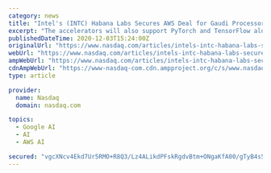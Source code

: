 ```yaml
---
category: news
title: "Intel's (INTC) Habana Labs Secures AWS Deal for Gaudi Processors"
excerpt: "The accelerators will also support PyTorch and TensorFlow along with other such common frameworks. AWS’s EC2 instance based on Gaudi accelerators will be capable of processing 12,000 images per ..."
publishedDateTime: 2020-12-03T15:24:00Z
originalUrl: "https://www.nasdaq.com/articles/intels-intc-habana-labs-secures-aws-deal-for-gaudi-processors-2020-12-03"
webUrl: "https://www.nasdaq.com/articles/intels-intc-habana-labs-secures-aws-deal-for-gaudi-processors-2020-12-03"
ampWebUrl: "https://www.nasdaq.com/articles/intels-intc-habana-labs-secures-aws-deal-for-gaudi-processors-2020-12-03?amp"
cdnAmpWebUrl: "https://www-nasdaq-com.cdn.ampproject.org/c/s/www.nasdaq.com/articles/intels-intc-habana-labs-secures-aws-deal-for-gaudi-processors-2020-12-03?amp"
type: article

provider:
  name: Nasdaq
  domain: nasdaq.com

topics:
  - Google AI
  - AI
  - AWS AI

secured: "vgcXNcv4Ekd7Ur5RMO+R8Q3/Lz4ALikdPFskRgdvBtm+ONgaKfA00/gTyB4s5PiGvzeLIcKe6hQF/uWHq67BDvEJLSQCUV7H+4btSjPgdpscV4BiuSZTNWCSvspXOHYINgErsNc6LkP4y57VfkfbG+JcPb0gbljVl8dFWG8vwnirGMKJ5xlxVANOpGvYwc0k/vDxFlQt3/psLmBlkBKC5itQVU/q2oMmPghifVHayxJ0GaauQ+vgQ/T/JjmjKkAO014rJQ58sassmP8izY7QOjHhhC0WOL33CpFGgtf3tkFET/xxJzFnrkKIuZ2xCX7kIz8V4trTM8yE4fIPyxru/gjxlkPbjw/WjhIxV/dOGAc=;2/UNEG7Q6x/GGEoFFt7Cgw=="
---
```


